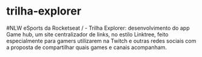 # trilha-explorer
#NLW eSports da Rocketseat / - Trilha Explorer: desenvolvimento do app Game hub, um site centralizador de links, no estilo Linktree, feito especialmente para gamers utilizarem na Twitch e outras redes sociais com a proposta de compartilhar quais games e canais acompanham.
